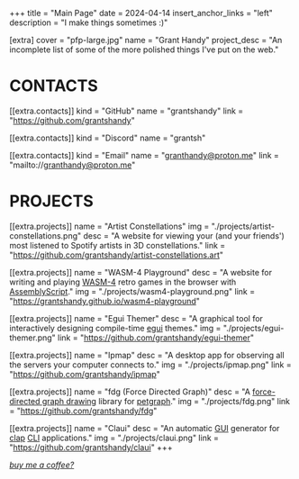 +++
title = "Main Page"
date = 2024-04-14
insert_anchor_links = "left"
description = "I make things sometimes :)"

[extra]
cover = "pfp-large.jpg" 
name = "Grant Handy"
project_desc = "An incomplete list of some of the more polished things I've put on the web."

# CONTACTS
[[extra.contacts]]
kind = "GitHub"
name = "grantshandy"
link = "https://github.com/grantshandy"

[[extra.contacts]]
kind = "Discord"
name = "grantsh"

[[extra.contacts]]
kind = "Email"
name = "granthandy@proton.me"
link = "mailto://granthandy@proton.me"

# PROJECTS
[[extra.projects]]
name = "Artist Constellations"
img = "./projects/artist-constellations.png"
desc = "A website for viewing your (and your friends') most listened to Spotify artists in 3D constellations."
link = "https://github.com/grantshandy/artist-constellations.art"

[[extra.projects]]
name = "WASM-4 Playground"
desc = "A website for writing and playing [WASM-4](https://wasm4.org) retro games in the browser with [AssemblyScript](https://assemblyscript.org)."
img = "./projects/wasm4-playground.png"
link = "https://grantshandy.github.io/wasm4-playground"

[[extra.projects]]
name = "Egui Themer"
desc = "A graphical tool for interactively designing compile-time [egui](https://lib.rs/crates/egui) themes."
img = "./projects/egui-themer.png"
link = "https://github.com/grantshandy/egui-themer"

[[extra.projects]]
name = "Ipmap"
desc = "A desktop app for observing all the servers your computer connects to."
img = "./projects/ipmap.png"
link = "https://github.com/grantshandy/ipmap"

[[extra.projects]]
name = "fdg (Force Directed Graph)"
desc = "A [force-directed graph drawing](https://en.wikipedia.org/wiki/Force-directed_graph_drawing) library for [petgraph](https://lib.rs/crates/petgraph)."
img = "./projects/fdg.png"
link = "https://github.com/grantshandy/fdg"

[[extra.projects]]
name = "Claui"
desc = "An automatic [GUI](https://en.wikipedia.org/wiki/Graphical_user_interface) generator for [clap](https://lib.rs/crates/clap) [CLI](https://en.wikipedia.org/wiki/Command-line_interface) applications."
img = "./projects/claui.png"
link = "https://github.com/grantshandy/claui"
+++

[*buy me a coffee?*](https://buymeacoffee.com/granthandy)
